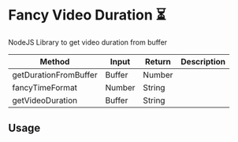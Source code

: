 # Fancy Video Duration :hourglass_flowing_sand:

NodeJS Library to get video duration from buffer

| Method                | Input  | Return | Description |
| --------------------- | ------ | ------ | ----------- |
| getDurationFromBuffer | Buffer | Number |
| fancyTimeFormat       | Number | String |
| getVideoDuration      | Buffer | String |

## Usage
